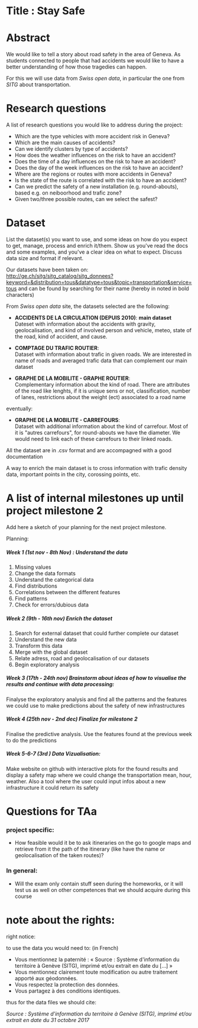 # Title : Stay Safe

# Abstract

We would like to tell a story about road safety in the area of Geneva. As students connected to people that had accidents we would like to have a better understanding of how those tragedies can happen.

For this we will use data from _Swiss open data_, in particular the one from _SITG_ about transportation.

# Research questions
A list of research questions you would like to address during the project: 

* Which are the type vehicles with more accident risk in Geneva?
* Which are the main causes of accidents?
* Can we identify clusters by type of accidents?
* How does the weather influences on the risk to have an accident?
* Does the time of a day influences on the risk to have an accident?
* Does the day of the week influences on the risk to have an accident?
* Where are the regions or routes with more accidents in Geneva?
* Is the state of the route is correlated with the risk to have an accident?
* Can we predict the safety of a new installation (e.g. round-abouts), based e.g. on neiboorhood and trafic zone?
* Given two/three possible routes, can we select the safest?

# Dataset
List the dataset(s) you want to use, and some ideas on how do you expect to get, manage, process and enrich it/them. Show us you've read the docs and some examples, and you've a clear idea on what to expect. Discuss data size and format if relevant.

Our datasets have been taken on:
http://ge.ch/sitg/sitg_catalog/sitg_donnees?keyword=&distribution=tous&datatype=tous&topic=transportation&service=tous
and can be found by searching for their name (hereby in noted in bold characters)

From _Swiss open data_ site, the datasets selected are the following:
* **ACCIDENTS DE LA CIRCULATION (DEPUIS 2010)**: **main dataset**         
  Dateset with information about the accidents with gravity, geolocalisation, and kind of involved person and vehicle, meteo, state of the road, kind of accident, and cause. 
  
* **COMPTAGE DU TRAFIC ROUTIER**:       
  Dataset with information about trafic in given roads. We are interested in name of roads and averaged trafic data that can complement our main dataset

* **GRAPHE DE LA MOBILITE - GRAPHE ROUTIER**:         
  Complementary information about the kind of road. There are attributes of the road like lenghts, if it is unique sens or not, classification, number of lanes, restrictions about the weight (ect) associated to a road name

eventually: 
* **GRAPHE DE LA MOBILITE - CARREFOURS**:        
  Dataset with additional information about the kind of carrefour. Most of it is "autres carrefours", for round-abouts we have the diameter. We would need to link each of these carrefours to their linked roads. 
 
All the dataset are in .csv format and are accompagned with a good documentation

A way to enrich the main dataset is to cross information with trafic density data, important points in the city, corossing points, etc.


# A list of internal milestones up until project milestone 2
Add here a sketch of your planning for the next project milestone.

Planning:

##### Week 1 (1st nov - 8th Nov) : Understand the data 
 
1. Missing values
2. Change the data formats
3. Understand the categorical data
4. Find distributions 
5. Correlations between the different features
6. Find patterns
7. Check for errors/dubious data

##### Week 2 (9th - 16th nov)  Enrich the dataset

1. Search for external dataset that could further complete our dataset
2. Understand the new data
3. Transform this data
4. Merge with the global dataset
5. Relate adress, road and geolocalisation of our datasets
6. Begin exploratory analysis
    
##### Week 3 (17th - 24th nov) Brainstorm about ideas of how to visualise the results and continue with data processing:
Finalyse the exploratory analysis and find all the patterns and the features we could use to make predictions about the safety of new infrastructures
    
##### Week 4 (25th nov - 2nd dec) Finalize for milestone 2
Finalise the predictive analysis. Use the features found at the previous week to do the predictions

##### Week 5-6-7 (3rd ) Data Vizualisation:
Make website on github with interactive plots for the found results and display a safety map where we could change the transportation mean, hour, weather. Also a tool where the user could input infos about a new infrastructure it could return its safety 
    
 

# Questions for TAa

### project specific:
* How feasible would it be to ask itineraries on the go to google maps and retrieve from it the path of the itinerary (like have the name or geolocalisation of the taken routes)?


### In general:
* Will the exam only contain stuff seen during the homeworks, or it will test us as well on other competences that we should acquire during this course

# note about the rights: 
right notice: 

to use the data you would need to: (in French)

* Vous mentionnez la paternité : « Source : Système d'information du territoire à Genève (SITG), imprimé et/ou extrait en date du […] »
* Vous mentionnez clairement toute modification ou autre traitement apporté aux géodonnées.
* Vous respectez la protection des données.
* Vous partagez à des conditions identiques.

thus for the data files we should cite:

_Source : Système d'information du territoire à Genève (SITG), imprimé et/ou extrait en date du 31 octobre 2017_